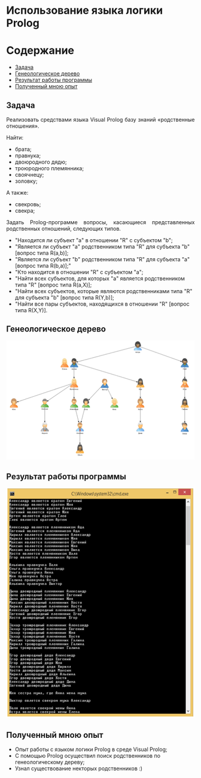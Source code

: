 # Использование языка логики Prolog
<h1>Содержание</h1>
  <ul>
    <li><a href="#task">Задача</a></li>
    <li><a href="#tree">Генеологическое дерево</a></li>
    <li><a href="#result">Результат работы программы</a></li>
    <li><a href="#experience">Полученный мною опыт</a></li>
  </ul>
<h2 id="task">Задача</h2>
<p align="justify">
  Реализовать средствами языка Visual Prolog базу знаний «родственные отношения».
</p>
<p>
  Найти:
  <ul>
    <li>брата;</li>
    <li>правнука;</li>
    <li>двоюродного дядю;</li>
    <li>троюродного племянника;</li>
    <li>своячнецу;</li>
    <li>золовку;</li>
  </ul>
  А также:
  <ul>
    <li>свекровь;</li>
    <li>свекра;</li>
  </ul>
</p>

<p align="justify">
Задать Prolog-программе вопросы, касающиеся представленных родственных отношений, следующих типов.
</p>

<p>
  <ul>
    <li>"Находится ли субъект "а" в отношении "R" с субъектом "b";</li>
    <li>"Является ли субъект "a" родственником типа "R" для субъекта "b" [вопрос типа R(a,b)];</li>
    <li>"Является ли субъект "b" родственником типа "R" для субъекта "a" [вопрос типа R(b,a)];"</li>
    <li>"Кто находится в отношении "R" с субъектом "a";</li>
    <li>"Найти всех субъектов, для которых "a" является родственником типа "R" [вопрос типа R(a,X)];</li>
    <li>"Найти всех субъектов, которые являются родственниками типа "R" для субъекта "b" [вопрос типа R(Y,b)];</li>
    <li>"Найти все пары субъектов, находящихся в отношении "R" [вопрос типа R(X,Y)].</li>
  </ul>
</p>
<h2 id="tree">Генеологическое дерево</h2>
<p>
  <img src="tree.png" alt="tree">
</p>
<h2 id="result">Результат работы программы</h2>
<p>
  <img src="result.png" alt="result">
</p>
<h2 id="experience">Полученный мною опыт</h2>
  <ul>
    <li>Опыт работы с языком логики Prolog в среде Visual Prolog;</li>
    <li>С помощью Prolog осуществил поиск родственников по генеологическому дереву;</li>
    <li>Узнал существование некторых родственников :)</li>
  </ul
